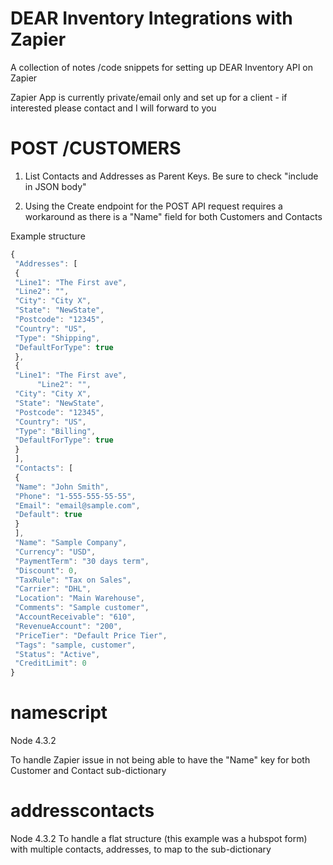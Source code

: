 # DEAR Inventory Integrations with Zapier
A collection of notes /code snippets for setting up DEAR Inventory API on Zapier

Zapier App is currently private/email only and set up for a client - if interested please contact and I will forward to you

# POST /CUSTOMERS

1. List Contacts and Addresses as Parent Keys. Be sure to check "include in JSON body"

2. Using the Create endpoint for the POST API request requires a workaround as there is a "Name" field for both Customers and Contacts

Example structure

```javascript
{
 "Addresses": [
 {
 "Line1": "The First ave",
 "Line2": "",
 "City": "City X",
 "State": "NewState",
 "Postcode": "12345",
 "Country": "US",
 "Type": "Shipping",
 "DefaultForType": true
 },
 {
 "Line1": "The First ave",
      "Line2": "",
 "City": "City X",
 "State": "NewState",
 "Postcode": "12345",
 "Country": "US",
 "Type": "Billing",
 "DefaultForType": true
 }
 ],
 "Contacts": [
 {
 "Name": "John Smith",
 "Phone": "1-555-555-55-55",
 "Email": "email@sample.com",
 "Default": true
 }
 ],
 "Name": "Sample Company",
 "Currency": "USD",
 "PaymentTerm": "30 days term",
 "Discount": 0,
 "TaxRule": "Tax on Sales",
 "Carrier": "DHL",
 "Location": "Main Warehouse",
 "Comments": "Sample customer",
 "AccountReceivable": "610",
 "RevenueAccount": "200",
 "PriceTier": "Default Price Tier",
 "Tags": "sample, customer",
 "Status": "Active",
 "CreditLimit": 0
}
```
# namescript 

Node 4.3.2

To handle Zapier issue in not being able to have the "Name" key for both Customer and Contact sub-dictionary 

# addresscontacts

Node 4.3.2
To handle a flat structure (this example was a hubspot form) with multiple contacts, addresses, to map to the sub-dictionary 
